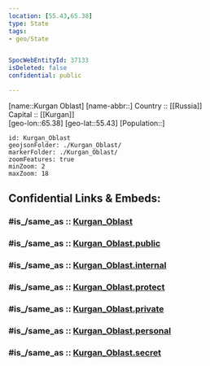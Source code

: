 ```yaml
---
location: [55.43,65.38] 
type: State
tags:
- geo/State


SpocWebEntityId: 37133
isDeleted: false
confidential: public

---
```

[name::Kurgan Oblast] 
[name-abbr::] 
Country :: [[Russia]]  
Capital :: [[Kurgan]]  
[geo-lon::65.38] 
[geo-lat::55.43] 
[Population::] 



```leaflet
id: Kurgan_Oblast
geojsonFolder: ./Kurgan_Oblast/
markerFolder: ./Kurgan_Oblast/
zoomFeatures: true 
minZoom: 2 
maxZoom: 18
```


## Confidential Links & Embeds: 

### #is_/same_as :: [Kurgan_Oblast](/_Standards/Earth/Continent/Asia/Asia~North/Asia~Ural/Kurgan_Oblast.md) 

### #is_/same_as :: [Kurgan_Oblast.public](/_public/Earth/Continent/Asia/Asia~North/Asia~Ural/Kurgan_Oblast.public.md) 

### #is_/same_as :: [Kurgan_Oblast.internal](/_internal/Earth/Continent/Asia/Asia~North/Asia~Ural/Kurgan_Oblast.internal.md) 

### #is_/same_as :: [Kurgan_Oblast.protect](/_protect/Earth/Continent/Asia/Asia~North/Asia~Ural/Kurgan_Oblast.protect.md) 

### #is_/same_as :: [Kurgan_Oblast.private](/_private/Earth/Continent/Asia/Asia~North/Asia~Ural/Kurgan_Oblast.private.md) 

### #is_/same_as :: [Kurgan_Oblast.personal](/_personal/Earth/Continent/Asia/Asia~North/Asia~Ural/Kurgan_Oblast.personal.md) 

### #is_/same_as :: [Kurgan_Oblast.secret](/_secret/Earth/Continent/Asia/Asia~North/Asia~Ural/Kurgan_Oblast.secret.md)

